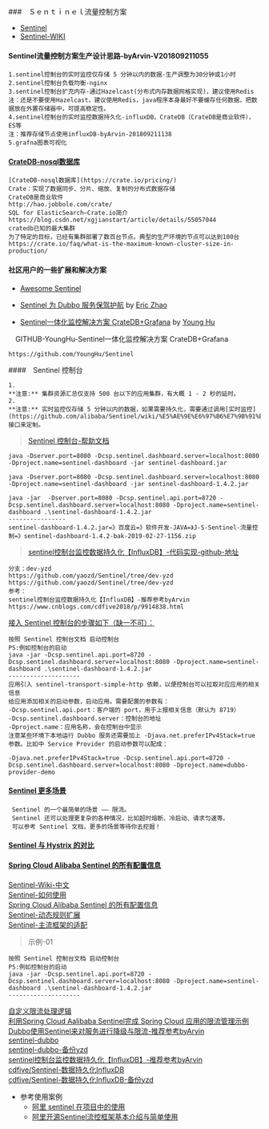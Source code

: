 ###　Ｓｅｎｔｉｎｅｌ流量控制方案
- [Sentinel](https://github.com/alibaba/Sentinel)
- [Sentinel-WIKI]()

#### Sentinel流量控制方案生产设计思路-byArvin-V201809211055

```
1.sentinel控制台的实时监控仅存储 5 分钟以内的数据-生产调整为30分钟或1小时
2.sentinel控制台负载均衡-nginx
3.sentinel控制台扩充内存-通过Hazelcast(分布式内存数据网格实现)，建议使用Redis
注：还是不要使用Hazelcast，建议使用Redis，java程序本身最好不要缓存任何数据，把数据放在外置存储器中，可提高稳定性。
4.sentinel控制台的实时监控数据持久化-influxDB，CrateDB（CrateDB是商业软件），ES等
注：推荐存储节点使用influxDB-byArvin-201809211138
5.grafna图表可视化
```
#### [CrateDB-nosql数据库](https://crate.io/pricing/)

```
[CrateDB-nosql数据库](https://crate.io/pricing/)
Crate：实现了数据同步、分片、缩放、复制的分布式数据存储
CrateDB是商业软件
http://hao.jobbole.com/crate/
SQL for ElasticSearch—Crate.io简介
https://blog.csdn.net/xgjianstart/article/details/55057044
cratedb已知的最大集群
为了特定的目标，已经有集群部署了数百台节点。典型的生产环境的节点可以达到100台
https://crate.io/faq/what-is-the-maximum-known-cluster-size-in-production/
```
#### 社区用户的一些扩展和解决方案
- [ Awesome Sentinel](https://github.com/alibaba/sentinel-awesome)

- [Sentinel 为 Dubbo 服务保驾护航](http://dubbo.apache.org/zh-cn/blog/sentinel-introduction-for-dubbo.html) by [Eric Zhao](https://github.com/sczyh30)
- [Sentinel一体化监控解决方案 CrateDB+Grafana](https://blog.csdn.net/huyong1990/article/details/82392386) by [Young Hu](https://github.com/YoungHu)

　GITHUB-YoungHu-Sentinel一体化监控解决方案 CrateDB+Grafana
```
https://github.com/YoungHu/Sentinel
```

####　Sentinel 控制台

```
1.
**注意:** 集群资源汇总仅支持 500 台以下的应用集群，有大概 1 - 2 秒的延时。
2.
**注意:** 实时监控仅存储 5 分钟以内的数据，如果需要持久化，需要通过调用[实时监控](https://github.com/alibaba/Sentinel/wiki/%E5%AE%9E%E6%97%B6%E7%9B%91%E6%8E%A7)接口来定制。
```

> [Sentinel 控制台-帮助文档](https://github.com/alibaba/Sentinel/wiki/控制台)
```
java -Dserver.port=8080 -Dcsp.sentinel.dashboard.server=localhost:8080 -Dproject.name=sentinel-dashboard -jar sentinel-dashboard.jar

java -Dserver.port=8080 -Dcsp.sentinel.dashboard.server=localhost:8080 -Dproject.name=sentinel-dashboard -jar sentinel-dashboard-1.4.2.jar

java -jar  -Dserver.port=8080 -Dcsp.sentinel.api.port=8720 -Dcsp.sentinel.dashboard.server=localhost:8080 -Dproject.name=sentinel-dashboard .\sentinel-dashboard-1.4.2.jar
----------------
sentinel-dashboard-1.4.2.jar=》百度云=》软件开发-JAVA=》J-S-Sentinel-流量控制=》sentinel-dashboard-1.4.2-bak-2019-02-27-1156.zip
```
> [sentinel控制台监控数据持久化【InfluxDB】-代码实现-github-地址](https://github.com/yaozd/Sentinel/tree/dev-yzd)
```
分支：dev-yzd
https://github.com/yaozd/Sentinel/tree/dev-yzd
https://github.com/yaozd/Sentinel/tree/dev-yzd
参考：
sentinel控制台监控数据持久化【InfluxDB】-推荐参考byArvin
https://www.cnblogs.com/cdfive2018/p/9914838.html
```

[接入 Sentinel 控制台的步骤如下（缺一不可）：](http://dubbo.apache.org/zh-cn/blog/sentinel-introduction-for-dubbo.html)
```  
按照 Sentinel 控制台文档 启动控制台
PS:例如控制台的启动
java -jar -Dcsp.sentinel.api.port=8720 -Dcsp.sentinel.dashboard.server=localhost:8080 -Dproject.name=sentinel-dashboard .\sentinel-dashboard-1.4.2.jar
--------------------
应用引入 sentinel-transport-simple-http 依赖，以便控制台可以拉取对应应用的相关信息
给应用添加相关的启动参数，启动应用。需要配置的参数有：
-Dcsp.sentinel.api.port：客户端的 port，用于上报相关信息（默认为 8719）
-Dcsp.sentinel.dashboard.server：控制台的地址
-Dproject.name：应用名称，会在控制台中显示
注意某些环境下本地运行 Dubbo 服务还需要加上 -Djava.net.preferIPv4Stack=true 参数。比如中 Service Provider 的启动参数可以配成：

-Djava.net.preferIPv4Stack=true -Dcsp.sentinel.api.port=8720 -Dcsp.sentinel.dashboard.server=localhost:8080 -Dproject.name=dubbo-provider-demo
``` 

#### [Sentinel 更多场景](https://github.com/alibaba/Sentinel/wiki/%E4%B8%BB%E9%A1%B5)

```
 Sentinel 的一个最简单的场景 —— 限流。
 Sentinel 还可以处理更复杂的各种情况，比如超时熔断、冷启动、请求匀速等。
 可以参考 Sentinel 文档，更多的场景等待你去挖掘！
```
#### [Sentinel 与 Hystrix 的对比](https://github.com/alibaba/Sentinel/wiki/Sentinel-%E4%B8%8E-Hystrix-%E7%9A%84%E5%AF%B9%E6%AF%94)

#### [Spring Cloud Alibaba Sentinel 的所有配置信息](https://github.com/spring-cloud-incubator/spring-cloud-alibaba/wiki/Sentinel)

> 
[Sentinel-Wiki-中文](https://github.com/alibaba/Sentinel/wiki/主流框架的适配)<br>
[Sentinel-如何使用](https://github.com/alibaba/Sentinel/wiki/如何使用)<br>
[Spring Cloud Alibaba Sentinel 的所有配置信息](https://github.com/spring-cloud-incubator/spring-cloud-alibaba/wiki/Sentinel)<br>
[Sentinel-动态规则扩展](https://github.com/alibaba/Sentinel/wiki/动态规则扩展)<br>
[Sentinel-主流框架的适配](https://github.com/alibaba/Sentinel/wiki/主流框架的适配)

> 示例-01
```
按照 Sentinel 控制台文档 启动控制台
PS:例如控制台的启动
java -jar -Dcsp.sentinel.api.port=8720 -Dcsp.sentinel.dashboard.server=localhost:8080 -Dproject.name=sentinel-dashboard .\sentinel-dashboard-1.4.2.jar
--------------------

```

>
[自定义限流处理逻辑](https://blog.csdn.net/qq_36081696/article/details/86128487)<br>
[利用Spring Cloud Aalibaba Sentinel完成 Spring Cloud 应用的限流管理示例](https://blog.csdn.net/qq_36081696/article/details/86128487)<br>
[Dubbo使用Sentinel来对服务进行降级与限流-推荐参考byArvin](https://blog.csdn.net/pwh19920920/article/details/85252203)<br>
[sentinel-dubbo](https://github.com/pwh19920920/sentinel-dubbo)<br>
[sentinel-dubbo-备份yzd](https://github.com/yaozd/sentinel-dubbo)<br>
[sentinel控制台监控数据持久化【InfluxDB】-推荐参考byArvin](https://www.cnblogs.com/cdfive2018/p/9914838.html)<br>
[cdfive/Sentinel-数据持久化InfluxDB](https://github.com/cdfive/Sentinel/tree/winxuan_develop/sentinel-dashboard)<br>
[cdfive/Sentinel-数据持久化InfluxDB-备份yzd](https://github.com/yaozd/Sentinel)<br>

- 参考使用案例
    - [阿里 sentinel 在项目中的使用](https://blog.csdn.net/tang_jian_dong/article/details/86759714)
    - [阿里开源Sentinel流控框架基本介绍与简单使用](https://blog.csdn.net/wk52525/article/details/103729703)

